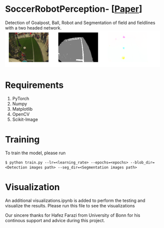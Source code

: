 # SoccerRobotPerception- [[Paper](https://github.com/lokeshveeramacheneni/SoccerRobotPerception/blob/main/Report.pdf)]

Detection of Goalpost, Ball, Robot and Segmentation of field and fieldlines with a two headed network.
![alt text](https://github.com/lokeshveeramacheneni/SoccerRobotPerception/blob/main/predictions.png)
# Requirements
1. PyTorch
2. Numpy
3. Matplotlib
4. OpenCV
5. Scikit-Image

# Training

To train the model, please run

```
$ python train.py --lr=<learning_rate> --epochs=<epochs> --blob_dir=<Detection images path> --seg_dir=<Segmentation images path>
```

# Visualization

An additional visualizations.ipynb is added to perform the testing and visualize the results. Please run this file to see the visualizations


Our sincere thanks for Hafez Farazi from University of Bonn for his continous support and advice during this project.
